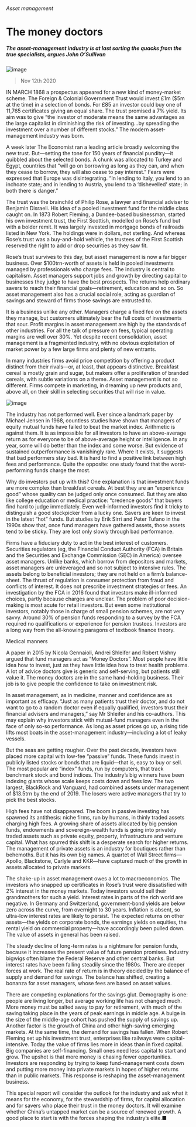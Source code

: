 ###### Asset management
# The money doctors 
##### The asset-management industry is at last sorting the quacks from the true specialists, argues John O’Sullivan 
![image](images/20201114_SRD001_0.jpg) 
> Nov 12th 2020 
IN MARCH 1868 a prospectus appeared for a new kind of money-market scheme. The Foreign &amp; Colonial Government Trust would invest £1m ($5m at the time) in a selection of bonds. For £85 an investor could buy one of 11,765 certificates giving an equal share. The trust promised a 7% yield. Its aim was to give “the investor of moderate means the same advantages as the large capitalist in diminishing the risk of investing…by spreading the investment over a number of different stocks.” The modern asset-management industry was born.
A week later The Economist ran a leading article broadly welcoming the new trust. But—setting the tone for 150 years of financial punditry—it quibbled about the selected bonds. A chunk was allocated to Turkey and Egypt, countries that “will go on borrowing as long as they can, and when they cease to borrow, they will also cease to pay interest.” Fears were expressed that Europe was disintegrating. “In lending to Italy, you lend to an inchoate state; and in lending to Austria, you lend to a ‘dishevelled’ state; in both there is danger.”

The trust was the brainchild of Philip Rose, a lawyer and financial adviser to Benjamin Disraeli. His idea of a pooled investment fund for the middle class caught on. In 1873 Robert Fleming, a Dundee-based businessman, started his own investment trust, the First Scottish, modelled on Rose’s fund but with a bolder remit. It was largely invested in mortgage bonds of railroads listed in New York. The holdings were in dollars, not sterling. And whereas Rose’s trust was a buy-and-hold vehicle, the trustees of the First Scottish reserved the right to add or drop securities as they saw fit.
Rose’s trust survives to this day, but asset management is now a far bigger business. Over $100trn-worth of assets is held in pooled investments managed by professionals who charge fees. The industry is central to capitalism. Asset managers support jobs and growth by directing capital to businesses they judge to have the best prospects. The returns help ordinary savers to reach their financial goals—retirement, education and so on. So asset management also has a crucial social role, acting as guardian of savings and steward of firms those savings are entrusted to.
It is a business unlike any other. Managers charge a fixed fee on the assets they manage, but customers ultimately bear the full costs of investments that sour. Profit margins in asset management are high by the standards of other industries. For all the talk of pressure on fees, typical operating margins are well over 30%. Yet despite recent consolidation, asset management is a fragmented industry, with no obvious exploitation of market power by a few large firms and plenty of new entrants.
In many industries firms avoid price competition by offering a product distinct from their rivals—or, at least, that appears distinctive. Breakfast cereal is mostly grain and sugar, but makers offer a proliferation of branded cereals, with subtle variations on a theme. Asset management is not so different. Firms compete in marketing, in dreaming up new products and, above all, on their skill in selecting securities that will rise in value.
![image](images/20201114_SRC862_0.png) 

The industry has not performed well. Ever since a landmark paper by Michael Jensen in 1968, countless studies have shown that managers of equity mutual funds have failed to beat the market index. Arithmetic is against them. It is as impossible for all investors to have an above-average return as for everyone to be of above-average height or intelligence. In any year, some will do better than the index and some worse. But evidence of sustained outperformance is vanishingly rare. Where it exists, it suggests that bad performers stay bad. It is hard to find a positive link between high fees and performance. Quite the opposite: one study found that the worst-performing funds charge the most.
Why do investors put up with this? One explanation is that investment funds are more complex than breakfast cereals. At best they are an “experience good” whose quality can be judged only once consumed. But they are also like college education or medical practice: “credence goods” that buyers find hard to judge immediately. Even well-informed investors find it tricky to distinguish a good stockpicker from a lucky one. Savers are keen to invest in the latest “hot” funds. But studies by Erik Sirri and Peter Tufano in the 1990s show that, once fund managers have gathered assets, those assets tend to be sticky. They are lost only slowly through bad performance.
Firms have a fiduciary duty to act in the best interest of customers. Securities regulators (eg, the Financial Conduct Authority (FCA) in Britain and the Securities and Exchange Commission (SEC) in America) oversee asset managers. Unlike banks, which borrow from depositors and markets, asset managers are unleveraged and so not subject to intensive rules. The assets belong to beneficial investors; they are not held on a firm’s balance-sheet. The thrust of regulation is consumer protection from fraud and conflicts of interest. It does not prescribe investment strategies or fees. An investigation by the FCA in 2016 found that investors make ill-informed choices, partly because charges are unclear. The problem of poor decision-making is most acute for retail investors. But even some institutional investors, notably those in charge of small pension schemes, are not very savvy. Around 30% of pension funds responding to a survey by the FCA required no qualifications or experience for pension trustees. Investors are a long way from the all-knowing paragons of textbook finance theory.
Medical manners
A paper in 2015 by Nicola Gennaioli, Andrei Shleifer and Robert Vishny argued that fund managers act as “Money Doctors”. Most people have little idea how to invest, just as they have little idea how to treat health problems. A lot of advice doctors give is generic and self-serving, but patients still value it. The money doctors are in the same hand-holding business. Their job is to give people the confidence to take on investment risk.
In asset management, as in medicine, manner and confidence are as important as efficacy. “Just as many patients trust their doctor, and do not want to go to a random doctor even if equally qualified, investors trust their financial advisers and managers,” say Mr Shleifer and his co-authors. This may explain why investors stick with mutual-fund managers even in the face of only so-so performance. As long as asset prices go up, a rising tide lifts most boats in the asset-management industry—including a lot of leaky vessels.
But the seas are getting rougher. Over the past decade, investors have placed more capital with low-fee “passive” funds. These funds invest in publicly listed stocks or bonds that are liquid—that is, easy to buy or sell. The most popular are “index” funds, run by computers, that track benchmark stock and bond indices. The industry’s big winners have been indexing giants whose scale keeps costs down and fees low. The two largest, BlackRock and Vanguard, had combined assets under management of $13.5trn by the end of 2019. The losers were active managers that try to pick the best stocks.
High fees have not disappeared. The boom in passive investing has spawned its antithesis: niche firms, run by humans, in thinly traded assets charging high fees. A growing share of assets allocated by big pension funds, endowments and sovereign-wealth funds is going into privately traded assets such as private equity, property, infrastructure and venture capital. What has spurred this shift is a desperate search for higher returns. The management of private assets is an industry for boutiques rather than behemoths. But it has its own big names. A quartet of Wall Street firms—Apollo, Blackstone, Carlyle and KKR—have captured much of the growth in assets allocated to private markets.
The shake-up in asset management owes a lot to macroeconomics. The investors who snapped up certificates in Rose’s trust were dissatisfied with 2% interest in the money markets. Today investors would sell their grandmothers for such a yield. Interest rates in parts of the rich world are negative. In Germany and Switzerland, government-bond yields are below zero across the curve, from overnight to 30 years. Inflation is absent, so ultra-low interest rates are likely to persist. The expected returns on other assets—the yields on corporate bonds, the earnings yields on equities, the rental yield on commercial property—have accordingly been pulled down. The value of assets in general has been raised.
The steady decline of long-term rates is a nightmare for pension funds, because it increases the present value of future pension promises. Industry bigwigs often blame the Federal Reserve and other central banks. But interest rates have been falling steadily since the 1980s. There are deeper forces at work. The real rate of return is in theory decided by the balance of supply and demand for savings. The balance has shifted, creating a bonanza for asset managers, whose fees are based on asset values.
There are competing explanations for the savings glut. Demography is one: people are living longer, but average working life has not changed much. More money must be salted away to pay for retirement, with much of the saving taking place in the years of peak earnings in middle age. A bulge in the size of the middle-age cohort has pushed the supply of savings up. Another factor is the growth of China and other high-saving emerging markets. At the same time, the demand for savings has fallen. When Robert Fleming set up his investment trust, enterprises like railways were capital-intensive. Today the value of firms lies more in ideas than in fixed capital. Big companies are self-financing. Small ones need less capital to start and grow. The upshot is that more money is chasing fewer opportunities. Investors are responding by trying to keep fund-management costs down and putting more money into private markets in hopes of higher returns than in public markets. This response is reshaping the asset-management business.
This special report will consider the outlook for the industry and ask what it means for the economy, for the stewardship of firms, for capital allocation and for savers who place their trust in the money doctors. It will examine whether China’s untapped market can be a source of renewed growth. A good place to start is with the forces shaping the industry’s elite.■
